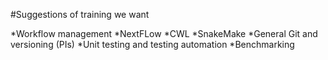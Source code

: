 #Suggestions of training we want

*Workflow management
  *NextFLow
  *CWL
  *SnakeMake
*General Git and versioning (PIs)
*Unit testing and testing automation
*Benchmarking
